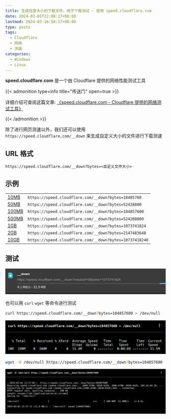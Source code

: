 ```yaml
---
title: 生成任意大小的下载文件，用于下载测试 - 使用 speed.cloudflare.com
date: 2024-03-01T22:08:17+08:00
lastmod: 2024-03-16:58:17+08:00
type: posts
tags:
  - Cloudflare
  - 网络
  - 测速
categories:
  - Windows
  - Linux
---
```


**speed.cloudflare.com** 是一个由 Cloudflare 提供的网络性能测试工具

{{< admonition type=info title="传送门" open=true >}}

详细介绍可查阅这篇文章: [《speed.cloudflare.com - Cloudflare 提供的网络测试工具》](../../s/speed.cloudflare.com/)

{{< /admonition >}}

除了进行网页测速以外，我们还可以使用 `https://speed.cloudflare.com/__down` 来生成自定义大小的文件进行下载测速

## URL 格式

```
https://speed.cloudflare.com/__down?bytes=<自定义文件大小>
```

## 示例

|                |                                                         |
| -------------- | ------------------------------------------------------- |
| [10MB][10MB]   | `https://speed.cloudflare.com/__down?bytes=10485760`    |
| [50MB][50MB]   | `https://speed.cloudflare.com/__down?bytes=52428800`    |
| [100MB][100MB] | `https://speed.cloudflare.com/__down?bytes=104857600`   |
| [500MB][500MB] | `https://speed.cloudflare.com/__down?bytes=524288000`   |
| [1GB][1GB]     | `https://speed.cloudflare.com/__down?bytes=1073741824`  |
| [2GB][2GB]     | `https://speed.cloudflare.com/__down?bytes=2147483648`  |
| [10GB][10GB]   | `https://speed.cloudflare.com/__down?bytes=10737418240` |

[10MB]: https://speed.cloudflare.com/__down?bytes=10485760
[50MB]: https://speed.cloudflare.com/__down?bytes=52428800
[100MB]: https://speed.cloudflare.com/__down?bytes=104857600
[500MB]: https://speed.cloudflare.com/__down?bytes=524288000
[1GB]: https://speed.cloudflare.com/__down?bytes=1073741824
[2GB]: https://speed.cloudflare.com/__down?bytes=2147483648
[10GB]: https://speed.cloudflare.com/__down?bytes=10737418240

## 测试

![](./01.png)

也可以用 `curl` `wget` 等命令进行测试

```bash {title="100MB"}
curl https://speed.cloudflare.com/__down?bytes=104857600 > /dev/null
```

![](./02.png)

```bash {title="100MB"}
wget -O /dev/null https://speed.cloudflare.com/__down?bytes=104857600
```

![](./03.png)
